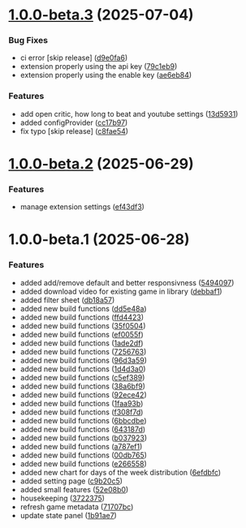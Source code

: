 # [1.0.0-beta.3](https://github.com/Nuoram953/yet-another-game-launcher/compare/v1.0.0-beta.2...v1.0.0-beta.3) (2025-07-04)


### Bug Fixes

* ci error [skip release] ([d9e0fa6](https://github.com/Nuoram953/yet-another-game-launcher/commit/d9e0fa671e6fa9bc28c944fc290f2c7ab400c302))
* extension properly using the api key ([79c1eb9](https://github.com/Nuoram953/yet-another-game-launcher/commit/79c1eb93eb19aecc2f224a0ae85d17153e712f66))
* extension properly using the enable key ([ae6eb84](https://github.com/Nuoram953/yet-another-game-launcher/commit/ae6eb846d72d123d329591c044a1705039467e5b))


### Features

* add open critic, how long to beat and youtube settings ([13d5931](https://github.com/Nuoram953/yet-another-game-launcher/commit/13d59311b40844257df51c22ab735aafc861828a))
* added configProvider ([cc17b97](https://github.com/Nuoram953/yet-another-game-launcher/commit/cc17b972379abd673ee090d174c6c1fec8d6e22d))
* fix typo [skip release] ([c8fae54](https://github.com/Nuoram953/yet-another-game-launcher/commit/c8fae545d7c47ed184bc24b0d114a0a8fbce611c))

# [1.0.0-beta.2](https://github.com/Nuoram953/yet-another-game-launcher/compare/v1.0.0-beta.1...v1.0.0-beta.2) (2025-06-29)


### Features

* manage extension settings ([ef43df3](https://github.com/Nuoram953/yet-another-game-launcher/commit/ef43df376a6eb8a7c3f4a6d2a48e3779ef54173b))

# 1.0.0-beta.1 (2025-06-28)


### Features

* added add/remove default and better responsivness ([5494097](https://github.com/Nuoram953/yet-another-game-launcher/commit/54940974a0474638c175fde51782e37e795c47e5))
* added download video for existing game in library ([debbaf1](https://github.com/Nuoram953/yet-another-game-launcher/commit/debbaf142643f56aef47464460b9513da64a47b6))
* added filter sheet ([db18a57](https://github.com/Nuoram953/yet-another-game-launcher/commit/db18a574e81e977ef4f1b45565e06983ee514497))
* added new build functions ([dd5e48a](https://github.com/Nuoram953/yet-another-game-launcher/commit/dd5e48a347e6b5044ce87133a2f940b9ed3c0e4b))
* added new build functions ([ffd4423](https://github.com/Nuoram953/yet-another-game-launcher/commit/ffd4423b424b64d2ffa37b11ce56f849f9eb14e2))
* added new build functions ([35f0504](https://github.com/Nuoram953/yet-another-game-launcher/commit/35f0504f3b12a1669632210bc9dfa97e48d5bdf5))
* added new build functions ([ef0055f](https://github.com/Nuoram953/yet-another-game-launcher/commit/ef0055fdee68b3b71dd60a07ff5f713392c62dab))
* added new build functions ([1ade2df](https://github.com/Nuoram953/yet-another-game-launcher/commit/1ade2df2ab8aa3ef4df9ba4e35922130899bb1c4))
* added new build functions ([7256763](https://github.com/Nuoram953/yet-another-game-launcher/commit/72567632cc348828396267e8c68ab13c5d02c84e))
* added new build functions ([96d3a59](https://github.com/Nuoram953/yet-another-game-launcher/commit/96d3a598c465ea30d633522c4a6b4610cf1636c6))
* added new build functions ([1d4d3a0](https://github.com/Nuoram953/yet-another-game-launcher/commit/1d4d3a022974222269f0951b02f87e124e4044bd))
* added new build functions ([c5ef389](https://github.com/Nuoram953/yet-another-game-launcher/commit/c5ef389a8dbfbdbd2810115574122646b35e16b1))
* added new build functions ([38a6bf9](https://github.com/Nuoram953/yet-another-game-launcher/commit/38a6bf9cb5c979b51673c89a4cd9f42b32b0ff26))
* added new build functions ([92ece42](https://github.com/Nuoram953/yet-another-game-launcher/commit/92ece4213733883dbf9ec46143b8af59368d98c5))
* added new build functions ([1faa93b](https://github.com/Nuoram953/yet-another-game-launcher/commit/1faa93b0d880f2f10b42c98dd8758bb4728780c5))
* added new build functions ([f308f7d](https://github.com/Nuoram953/yet-another-game-launcher/commit/f308f7d9d6e75fbbfe2957e40935e245d156845e))
* added new build functions ([6bbcdbe](https://github.com/Nuoram953/yet-another-game-launcher/commit/6bbcdbe8183c9aada4737359cfee1608a8d49999))
* added new build functions ([643187d](https://github.com/Nuoram953/yet-another-game-launcher/commit/643187db2f429ce99b6a5b6ccdd07b0db9c260e4))
* added new build functions ([b037923](https://github.com/Nuoram953/yet-another-game-launcher/commit/b0379233f20429bf7cf010f5c8491434217394b1))
* added new build functions ([a787ef1](https://github.com/Nuoram953/yet-another-game-launcher/commit/a787ef11a23414fb60567d4c6c8637f8eaa9d12c))
* added new build functions ([00db765](https://github.com/Nuoram953/yet-another-game-launcher/commit/00db7657ba9213ed0c8b4ac47367d095f44b7e0a))
* added new build functions ([e266558](https://github.com/Nuoram953/yet-another-game-launcher/commit/e2665587475d01ea8c062d36d412682a3a81d2e9))
* added new chart for days of the week distribution ([6efdbfc](https://github.com/Nuoram953/yet-another-game-launcher/commit/6efdbfcdf2c9699016eeb0a8187da1130a9ea400))
* added setting page ([c9b20c5](https://github.com/Nuoram953/yet-another-game-launcher/commit/c9b20c54cbfed18a04fff2769336af9a45e6ccdb))
* added small features ([52e08b0](https://github.com/Nuoram953/yet-another-game-launcher/commit/52e08b09d66e94245279e4d1824335c8f658a21f))
* housekeeping ([3722375](https://github.com/Nuoram953/yet-another-game-launcher/commit/3722375a9a97b3a854423b51d3f0e0467c1f0492))
* refresh game metadata ([71707bc](https://github.com/Nuoram953/yet-another-game-launcher/commit/71707bc95c2c3ad79c453bb9fd57a31e053070e0))
* update state panel ([1b91ae7](https://github.com/Nuoram953/yet-another-game-launcher/commit/1b91ae7f88f25da7d6e27c7e404454648f83f034))
